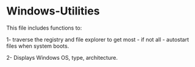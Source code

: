 # Windows-Utilities

This file includes functions to:

1- traverse the registry and file explorer to get most - if not all - autostart files when system boots.

2- Displays Windows OS, type, architecture.
